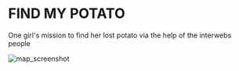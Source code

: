 # FIND MY POTATO
One girl's mission to find her lost potato via the help of the interwebs people

![map_screenshot](http://imgur.com/a/dupT6)